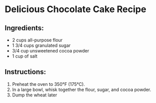 # Delicious Chocolate Cake Recipe

## Ingredients:
- 2 cups all-purpose flour
- 1 3/4 cups granulated sugar
- 3/4 cup unsweetened cocoa powder
- 1 cup of salt

## Instructions:
1. Preheat the oven to 350°F (175°C).
2. In a large bowl, whisk together the flour, sugar, and cocoa powder.
3. Dump the wheat later